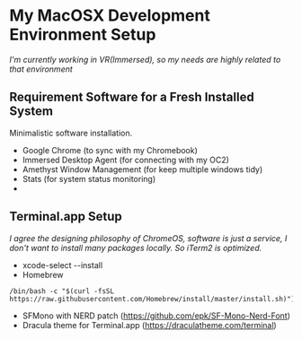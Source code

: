 # My MacOSX Development Environment Setup
*I'm currently working in VR(Immersed), so my needs are highly related to that environment*


## Requirement Software for a Fresh Installed System
Minimalistic software installation.

- Google Chrome (to sync with my Chromebook)
- Immersed Desktop Agent (for connecting with my OC2)
- Amethyst Window Management (for keep multiple windows tidy)
- Stats (for system status monitoring)
- 

## Terminal.app Setup
*I agree the designing philosophy of ChromeOS, software is just a service, I don't want to install many packages locally. So iTerm2 is optimized.*

- xcode-select --install
- Homebrew
```
/bin/bash -c "$(curl -fsSL https://raw.githubusercontent.com/Homebrew/install/master/install.sh)")
```
- SFMono with NERD patch (https://github.com/epk/SF-Mono-Nerd-Font)
- Dracula theme for Terminal.app (https://draculatheme.com/terminal)
